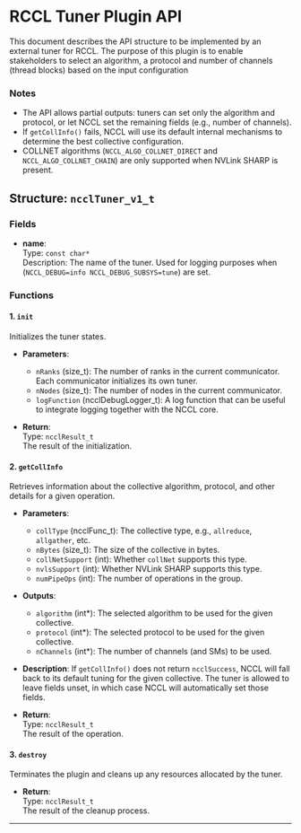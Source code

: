 # RCCL Tuner Plugin API

This document describes the API structure to be implemented by an external tuner for RCCL. The purpose of this plugin is to enable stakeholders to select an algorithm, a protocol and number of channels (thread blocks) based on the input configuration

### Notes
- The API allows partial outputs: tuners can set only the algorithm and protocol, or let NCCL set the remaining fields (e.g., number of channels).
- If `getCollInfo()` fails, NCCL will use its default internal mechanisms to determine the best collective configuration.
- COLLNET algorithms (`NCCL_ALGO_COLLNET_DIRECT` and `NCCL_ALGO_COLLNET_CHAIN`) are only supported when NVLink SHARP is present.

## Structure: `ncclTuner_v1_t`

### Fields

- **name**:  
  Type: `const char*`  
  Description: The name of the tuner. Used for logging purposes when (`NCCL_DEBUG=info NCCL_DEBUG_SUBSYS=tune`) are set.

### Functions

#### 1. `init`

Initializes the tuner states.

- **Parameters**:
  - `nRanks` (size_t): The number of ranks in the current communicator. Each communicator initializes its own tuner.
  - `nNodes` (size_t): The number of nodes in the current communicator.
  - `logFunction` (ncclDebugLogger_t): A log function that can be useful to integrate logging together with the NCCL core.

- **Return**:  
  Type: `ncclResult_t`  
  The result of the initialization.

#### 2. `getCollInfo`

Retrieves information about the collective algorithm, protocol, and other details for a given operation.

- **Parameters**:
  - `collType` (ncclFunc_t): The collective type, e.g., `allreduce`, `allgather`, etc.
  - `nBytes` (size_t): The size of the collective in bytes.
  - `collNetSupport` (int): Whether `collNet` supports this type.
  - `nvlsSupport` (int): Whether NVLink SHARP supports this type.
  - `numPipeOps` (int): The number of operations in the group.
  
- **Outputs**:
  - `algorithm` (int*): The selected algorithm to be used for the given collective.
  - `protocol` (int*): The selected protocol to be used for the given collective.
  - `nChannels` (int*): The number of channels (and SMs) to be used.
  
- **Description**:
  If `getCollInfo()` does not return `ncclSuccess`, NCCL will fall back to its default tuning for the given collective. The tuner is allowed to leave fields unset, in which case NCCL will automatically set those fields.

- **Return**:  
  Type: `ncclResult_t`  
  The result of the operation.

#### 3. `destroy`

Terminates the plugin and cleans up any resources allocated by the tuner.

- **Return**:  
  Type: `ncclResult_t`  
  The result of the cleanup process.

---
